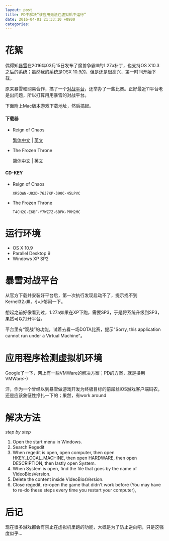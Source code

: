 ```yaml
---
layout: post
title: PD中解决“该应用无法在虚拟机中运行”
date: 2016-04-01 21:33:10 +0800
categories: 
---
```


# 花絮

偶得知[暴雪](http://www.blizzard.com)在2016年03月15日发布了魔兽争霸III的1.27a补丁，也支持OS X10.3之后的系统；虽然我的系统是OSX 10.9的，但是还是很高兴，第一时间开始下载。

原来暴雪和网易合作，搞了一个[对战平台](dz.blizzard.cn)，还举办了一些比赛。正好最近11平台老是出问题，所以打算用用暴雪的对战平台。

下面附上Mac版本游戏下载地址，然后搞起。

#### 下载器

* Reign of Chaos 

  [繁体中文](http://www.battle.net/download/getLegacy?product=WAR3&locale=zh_TW&os=MAC)
  |
  [英文](http://www.battle.net/download/getLegacy?product=WAR3&locale=en_US&os=MAC)

* The Frozen Throne

  [简体中文](http://www.battle.net/download/getLegacy?product=W3XP&locale=zh_TW&os=MAC)
  |
  [英文](http://www.battle.net/download/getLegacy?product=W3XP&locale=en_US&os=MAC)

#### CD-KEY

* Reign of Chaos

  `XRSQWN-U82D-76J7KP-390C-45LPVC`
* The Frozen Throne

  `T4CH2G-E6BF-Y7WZ7Z-6BPK-PRM2MC`

# 运行环境

* OS X 10.9
* Parallel Desktop 9
* Windows XP SP2

# 暴雪对战平台

从官方下载并安装好平台后，第一次执行发现启动不了，提示找不到Kernel32.dll，小小郁闷一下。

想起之前好像看到过，1.27a如果在XP下跑，需要SP3，于是将系统升级到SP3，果然可以打开平台。

平台里有“观战”的功能，试着去看一场DOTA比赛，提示"Sorry, this application cannot run under a Virtual Machine"。

# 应用程序检测虚拟机环境

Google了一下，网上有一些VMWare的解决方案；PD的方案，就是换用VMWare:-)

汗，作为一个曾经以到暴雪做游戏开发为终极目标的前屌丝iOS游戏客户端码农，还是应该象征性挣扎一下的；果然，有work around

# 解决方法

*step by step*

1. Open the start menu in Windows.
2. Search Regedit
3. When regedit is open, open computer, then open HKEY_LOCAL_MACHINE, then open
   HARDWARE, then open DESCRIPTION, then lastly open System.
4. When System is open, find the file that goes by the name of VideoBiosVersion.
5. Delete the content inside VideoBiosVersion.
6. Close regedit, re-open the game that didn't work before (You may have to
   re-do these steps every time you restart your computer),

# 后记

现在很多游戏都会有禁止在虚拟机里跑的功能，大概是为了防止逆向吧，只是这强度似乎...

